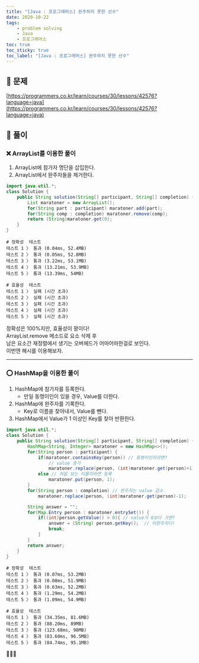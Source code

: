 ```yaml
---
title: "[Java : 프로그래머스] 완주하지 못한 선수"
date: 2020-10-22
tags:
    - problem solving
    - Java
    - 프로그래머스
toc: true
toc_sticky: true
toc_label: "[Java : 프로그래머스] 완주하지 못한 선수"
---
```

## 📝 문제
[https://programmers.co.kr/learn/courses/30/lessons/42576?language=java](https://programmers.co.kr/learn/courses/30/lessons/42576?language=java)

## 🎯 풀이

### ❌ ArrayList를 이용한 풀이

1. ArrayList에 참가자 명단을 삽입한다.
2. ArrayList에서 완주자들을 제거한다.

```java
import java.util.*;
class Solution {
    public String solution(String[] participant, String[] completion) {
        List maratoner = new ArrayList();
        for(String part : participant) maratoner.add(part);
        for(String comp : completion) maratoner.remove(comp);
        return (String)maratoner.get(0);
    }
}
```
```
# 정확성  테스트
테스트 1 〉	통과 (0.04ms, 52.4MB)
테스트 2 〉	통과 (0.05ms, 52.8MB)
테스트 3 〉	통과 (3.22ms, 53.1MB)
테스트 4 〉	통과 (13.21ms, 53.9MB)
테스트 5 〉	통과 (13.39ms, 54MB)

# 효율성  테스트
테스트 1 〉	실패 (시간 초과)
테스트 2 〉	실패 (시간 초과)
테스트 3 〉	실패 (시간 초과)
테스트 4 〉	실패 (시간 초과)
테스트 5 〉	실패 (시간 초과)
```
정확성은 100%지만, 효율성이 꽝이다!  
ArrayList.remove 메소드로 요소 삭제 후  
남은 요소간 재정렬에서 생기는 오버헤드가 어마어마한걸로 보인다.  
이번엔 해시를 이용해보자.  

---

### ⭕ HashMap을 이용한 풀이

1. HashMap에 참가자를 등록한다.
    - 만일 동명이인이 있을 경우, Value를 더한다.
2. HashMap에 완주자를 기록한다.
    - Key로 이름을 찾아내서, Value를 뺀다.
3. HashMap에서 Value가 1 이상인 Key를 찾아 반환한다.

```java
import java.util.*;
class Solution {
    public String solution(String[] participant, String[] completion) {
        HashMap<String, Integer> maratoner = new HashMap<>();
        for(String person : participant) {
            if(maratoner.containsKey(person)) // 동명이인이라면?
                // value 증가
                maratoner.replace(person, (int)maratoner.get(person)+1);
            else // 처음 보는 이름이라면 등록
                maratoner.put(person, 1);
        }
        for(String person : completion) // 완주자는 value 감소
            maratoner.replace(person, (int)maratoner.get(person)-1);

        String answer = "";
        for(Map.Entry person : maratoner.entrySet()) {
            if((int)person.getValue() > 0){ // value가 0보다 크면?
                answer = (String) person.getKey();  // 미완주자다!
                break;
            }
        }
        return answer;
    }
}
```
```
# 정확성  테스트
테스트 1 〉	통과 (0.07ms, 53.2MB)
테스트 2 〉	통과 (0.08ms, 51.9MB)
테스트 3 〉	통과 (0.63ms, 52.2MB)
테스트 4 〉	통과 (1.29ms, 54.2MB)
테스트 5 〉	통과 (1.09ms, 54.9MB)

# 효율성  테스트
테스트 1 〉	통과 (34.35ms, 81.6MB)
테스트 2 〉	통과 (88.20ms, 89MB)
테스트 3 〉	통과 (123.68ms, 98MB)
테스트 4 〉	통과 (83.60ms, 96.5MB)
테스트 5 〉	통과 (84.74ms, 95.1MB)
```
👏👏👏
